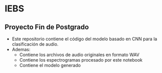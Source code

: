 # IEBS
## Proyecto Fin de  Postgrado
- Este repositorio contiene el código del modelo basado en CNN para la clasificación de audio.
- Ademas:
  - Contiene los archivos de audio originales en formato WAV
  - Contiene los espectrogramas procesado por este notebook
  - Contiene el modelo generado
  
